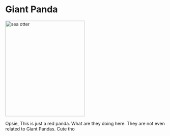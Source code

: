 # Giant Panda

<img src="https://images.unsplash.com/photo-1590692464430-5f55e7221c94?q=80&w=1287&auto=format&fit=crop&ixlib=rb-4.0.3&ixid=M3wxMjA3fDB8MHxwaG90by1wYWdlfHx8fGVufDB8fHx8fA%3D%3D" alt="sea otter" width="250" height="300"/>

Opsie, This is just a red panda. What are they doing here. They are not even related to Giant Pandas. Cute tho
